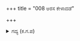 +++
title = "008 ಅರಸ ಕೇಳಾದಡೆ"

+++

<details><summary>ಗದ್ಯ (ಕ.ಗ.ಪ) </summary>

ಹಾಗಾದರೆ ಅರಸ, ಕೇಳು, ಸಮುದ್ರದ ಮೇಲೆ ಕೋಪಗೊಂಡು ಅದರ ಎದುರು ಕುಳಿತುಕೊಂಡ ಅಗಸ್ತ್ಯ ಋಷಿಯಂತೆ , ಲೋಕವನ್ನು ನಾಶಮಾಡುವ ಪ್ರಳಯಕಾಲದ ದಿವಸಗಳಲ್ಲಿ ಜಗತ್ತಿನ ಮೇಲೆ ಕೋಪಗೊಂಡ ಈಶ್ವರನಂತೆ , ಶತ್ರುವಾದ ಹಿರಣ್ಯಾಕ್ಷನ ಸೈನ್ಯದ ಎದುರಿನಲ್ಲಿ ತನ್ನ ದಾಡೆಯನ್ನು ಮುಂದೆ ಚಾಚಿ ನಿಂತ ವರಾಹಾವತಾರದ ನಾರಾಯಣನಂತೆ , ಶತ್ರುಬಲಕ್ಕೆ ಯಮನಾದ ಭೀಮನು ಶತ್ರುಬಲವನ್ನು ಎದುರಿಸಿ ನಿಂತಿದ್ದನು.
</details>

